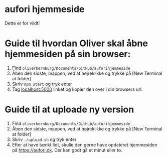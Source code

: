 # aufori hjemmeside

Dette er for vildt!

# Guide til hvordan Oliver skal åbne hjemmesiden på sin browser:

1) Find `oliverbernburg/Documents/GitHub/auforihjemmeside`
2) Åben den sidste, mappen, ved at højreklikke og trykke på [New Terminal at folder]
3) Skriv `npm start` og tryk enter
4) Tag [localhost:5000](http://localhost:5000) linket og kopier den over i din browsers url.

# Guide til at uploade ny version

1) Find `oliverbernburg/Documents/GitHub/auforihjemmeside`
2) Åben den sidste, mappen, ved at højreklikke og trykke på [New Terminal at folder]
3) Skriv `./upload.sh` og tryk enter
4) Efter at have tænkt lidt, skulle den gerne have opdateret hjemmesiden på https://aufori.dk. Der kan godt gå et minut eller to.
